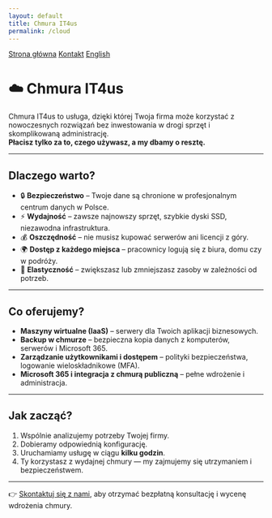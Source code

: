 ```yaml
---
layout: default
title: Chmura IT4us
permalink: /cloud
---
```


<div class="hero">
  <p class="cta">
    <a href="{{ '/' | relative_url }}" class="btn">Strona główna</a>
    <a href="{{ '/kontakt' | relative_url }}" class="btn btn-secondary">Kontakt</a>
    <a href="{{ '/en/' | relative_url }}" class="btn btn-tertiary">English</a>
  </p>
</div>


# ☁️ Chmura IT4us

Chmura IT4us to usługa, dzięki której Twoja firma może korzystać z nowoczesnych rozwiązań bez inwestowania w drogi sprzęt i skomplikowaną administrację.  
**Płacisz tylko za to, czego używasz, a my dbamy o resztę.**

---

## Dlaczego warto?
- 🔒 **Bezpieczeństwo** – Twoje dane są chronione w profesjonalnym centrum danych w Polsce.  
- ⚡ **Wydajność** – zawsze najnowszy sprzęt, szybkie dyski SSD, niezawodna infrastruktura.  
- 💰 **Oszczędność** – nie musisz kupować serwerów ani licencji z góry.  
- 🌍 **Dostęp z każdego miejsca** – pracownicy logują się z biura, domu czy w podróży.  
- 🔄 **Elastyczność** – zwiększasz lub zmniejszasz zasoby w zależności od potrzeb.  

---

## Co oferujemy?
- **Maszyny wirtualne (IaaS)** – serwery dla Twoich aplikacji biznesowych.  
- **Backup w chmurze** – bezpieczna kopia danych z komputerów, serwerów i Microsoft 365.  
- **Zarządzanie użytkownikami i dostępem** – polityki bezpieczeństwa, logowanie wieloskładnikowe (MFA).  
- **Microsoft 365 i integracja z chmurą publiczną** – pełne wdrożenie i administracja.  

---

## Jak zacząć?
1. Wspólnie analizujemy potrzeby Twojej firmy.  
2. Dobieramy odpowiednią konfigurację.  
3. Uruchamiamy usługę w ciągu **kilku godzin**.  
4. Ty korzystasz z wydajnej chmury — my zajmujemy się utrzymaniem i bezpieczeństwem.  

---

👉 [Skontaktuj się z nami](/kontakt), aby otrzymać bezpłatną konsultację i wycenę wdrożenia chmury.
